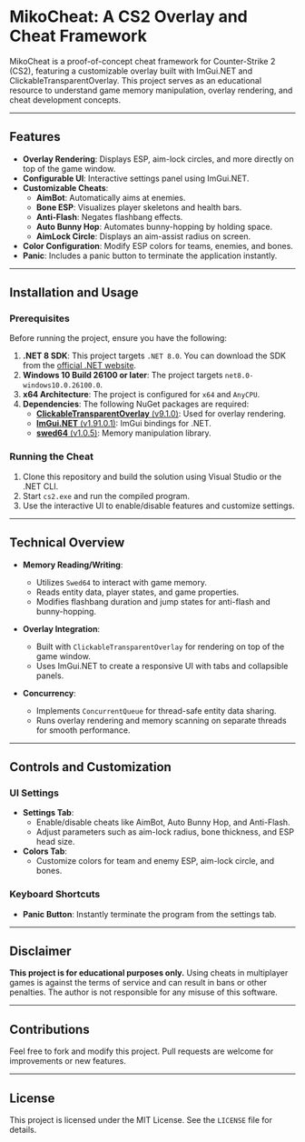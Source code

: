 # MikoCheat: A CS2 Overlay and Cheat Framework

MikoCheat is a proof-of-concept cheat framework for Counter-Strike 2 (CS2), featuring a customizable overlay built with ImGui.NET and ClickableTransparentOverlay. This project serves as an educational resource to understand game memory manipulation, overlay rendering, and cheat development concepts.

---

## Features

- **Overlay Rendering**: Displays ESP, aim-lock circles, and more directly on top of the game window.
- **Configurable UI**: Interactive settings panel using ImGui.NET.
- **Customizable Cheats**:
  - **AimBot**: Automatically aims at enemies.
  - **Bone ESP**: Visualizes player skeletons and health bars.
  - **Anti-Flash**: Negates flashbang effects.
  - **Auto Bunny Hop**: Automates bunny-hopping by holding space.
  - **AimLock Circle**: Displays an aim-assist radius on screen.
- **Color Configuration**: Modify ESP colors for teams, enemies, and bones.
- **Panic**: Includes a panic button to terminate the application instantly.

---

## Installation and Usage

### Prerequisites

Before running the project, ensure you have the following:

1. **.NET 8 SDK**: This project targets `.NET 8.0`. You can download the SDK from the [official .NET website](https://dotnet.microsoft.com/download).
2. **Windows 10 Build 26100 or later**: The project targets `net8.0-windows10.0.26100.0`.
3. **x64 Architecture**: The project is configured for `x64` and `AnyCPU`.
4. **Dependencies**: The following NuGet packages are required:
   - [**ClickableTransparentOverlay** (v9.1.0)](https://www.nuget.org/packages/ClickableTransparentOverlay): Used for overlay rendering.
   - [**ImGui.NET** (v1.91.0.1)](https://www.nuget.org/packages/ImGui.NET): ImGui bindings for .NET.
   - [**swed64** (v1.0.5)](https://www.nuget.org/packages/swed64): Memory manipulation library.

### Running the Cheat
1. Clone this repository and build the solution using Visual Studio or the .NET CLI.
2. Start `cs2.exe` and run the compiled program.
3. Use the interactive UI to enable/disable features and customize settings.

---

## Technical Overview

- **Memory Reading/Writing**:
  - Utilizes `Swed64` to interact with game memory.
  - Reads entity data, player states, and game properties.
  - Modifies flashbang duration and jump states for anti-flash and bunny-hopping.

- **Overlay Integration**:
  - Built with `ClickableTransparentOverlay` for rendering on top of the game window.
  - Uses ImGui.NET to create a responsive UI with tabs and collapsible panels.

- **Concurrency**:
  - Implements `ConcurrentQueue` for thread-safe entity data sharing.
  - Runs overlay rendering and memory scanning on separate threads for smooth performance.

---

## Controls and Customization

### UI Settings
- **Settings Tab**:
  - Enable/disable cheats like AimBot, Auto Bunny Hop, and Anti-Flash.
  - Adjust parameters such as aim-lock radius, bone thickness, and ESP head size.
- **Colors Tab**:
  - Customize colors for team and enemy ESP, aim-lock circle, and bones.

### Keyboard Shortcuts
- **Panic Button**: Instantly terminate the program from the settings tab.

---

## Disclaimer

**This project is for educational purposes only.** Using cheats in multiplayer games is against the terms of service and can result in bans or other penalties. The author is not responsible for any misuse of this software.

---

## Contributions

Feel free to fork and modify this project. Pull requests are welcome for improvements or new features.

---

## License

This project is licensed under the MIT License. See the `LICENSE` file for details.